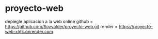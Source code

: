 # proyecto-web
depiegle aplicacion a la web online
github = https://github.com/Soyvalder/proyecto-web.git
render = https://proyecto-web-xhtk.onrender.com
